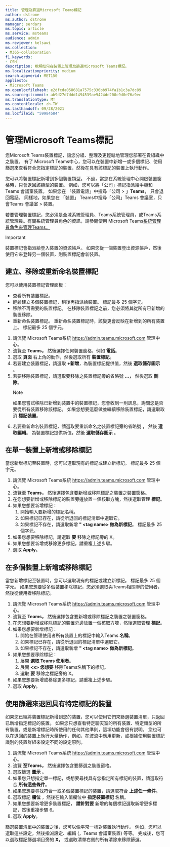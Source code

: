 ```yaml
---
title: 管理及篩選Microsoft Teams標記
author: dstrome
ms.author: dstrome
manager: serdars
ms.topic: article
ms.service: msteams
audience: admin
ms.reviewer: kelsawi
ms.collection:
- M365-collaboration
f1.keywords:
- CSH
description: 瞭解如何在裝置上管理及篩選Microsoft Teams標記。
ms.localizationpriority: medium
search.appverid: MET150
appliesto:
- Microsoft Teams
ms.openlocfilehash: e2dfcda058681a7575c336bb974fa1b1c3a7dc89
ms.sourcegitcommit: ab9d27d7ddd1494539ae9424de200c9d0e76a9ec
ms.translationtype: MT
ms.contentlocale: zh-TW
ms.lasthandoff: 09/28/2021
ms.locfileid: "59984584"
---
```

# <a name="manage-microsoft-teams-device-tags"></a>管理Microsoft Teams標記

您Microsoft Teams裝置標記，讓您分組、整理及更輕鬆地管理您部署在貴組織中之裝置。 有了 Microsoft Teams中心，您可以在裝置中新增一或多個標記、使用篩選來查看符合您指定標記的裝置，然後在具有該標記的裝置上執行動作。

您可以將裝置標記新增到多個裝置類型。 不過，當您在系統管理中心開啟裝置窗格時，只會退回該類型的裝置。 例如，您可以將「公司」標記指派給手機和Teams 會議室裝置。 如果您在 「裝置電話」中搜尋「公司  >  **」Teams，** 只會退回電話。 同樣地，如果您在 「裝置」 Teams中搜尋「公司」Teams 會議室，只會Teams 會議室  >  裝置。

若要管理裝置標記，您必須是全域系統管理員、Teams系統管理員，或Teams系統管理員。有關系統管理員角色的資訊，請參閱使用 Microsoft Teams[系統管理員角色來管理Teams。](../using-admin-roles.md)

> [!IMPORTANT]
> 裝置標記會指派給登入裝置的資源帳戶。 如果您從一個裝置登出資源帳戶，然後使用它來登錄另一個裝置，則裝置標記會新裝置。

## <a name="create-remove-or-rename-device-tags"></a>建立、移除或重新命名裝置標記

您可以使用裝置標記管理面板：

- 查看所有裝置標記。
- 輕鬆建立多個裝置標記，稍後再指派給裝置。 標記最多 25 個字元。
- 移除不再需要的裝置標記。 在移除裝置標記之前，您必須將其從所有已新增的裝置移除。
- 重新命名裝置標記。 重新命名裝置標記時，該變更會反映在新增到的所有裝置上。 標記最多 25 個字元。

1. 請流覽 Microsoft Teams系統 https://admin.teams.microsoft.com 管理中心。
2. 流覽至 **Teams，** 然後選擇任何裝置窗格，例如 **電話**。
3. 選取 **頁面** 右上角的動作，然後選取所有 **裝置標記**。
4. 若要建立裝置標記，請選取 **+新增**，為裝置標記提供值，然後 **選取儲存圖示** 。
5. 若要移除裝置標記，請選取要移除之裝置標記旁的省略號 **...，** 然後選取 **刪除**。
    > [!NOTE]
    > 如果您嘗試移除已新增到裝置中的裝置標記，您會收到一則訊息，詢問您是否要從所有裝置移除該標記。 如果您想要這麼做並繼續移除裝置標記，請選取取消 **標記裝置**。
6. 若要重新命名裝置標記，請選取要重新命名之裝置標記旁的省略號 **，** 然後 **選取編輯**。 為裝置標記提供新值，然後 **選取儲存圖示** 。

## <a name="add-or-remove-tags-on-a-single-device"></a>在單一裝置上新增或移除標記

當您新增標記至裝置時，您可以選取現有的標記或建立新標記。 標記最多 25 個字元。

1. 請流覽 Microsoft Teams系統 https://admin.teams.microsoft.com 管理中心。
2. 流覽至 **Teams，** 然後選擇包含要新增或移除標記之裝置之裝置窗格。
3. 在您想要新增或移除標記的裝置旁邊放置一個核取方塊，然後選取管理 **標記**。
4. 如果您想要新增標記：
    1. 開始輸入要新增的標記名稱。
    2. 如果標記已存在，請從所退回的標記清單中選取它。
    3. 如果標記不存在，請選取新增 **" \<tag name> 做為新標記**。 標記最多 25 個字元。
5. 如果您想要移除標記，請選取 **要** 移除之標記旁的 X。
6. 如果您想要新增或移除更多標記，請重複上述步驟。
7. 選取 **Apply**。

## <a name="add-or-remove-tags-on-multiple-devices"></a>在多個裝置上新增或移除標記

當您新增標記至裝置時，您可以選取現有的標記或建立新標記。 標記最多 25 個字元。 如果您想要從多個裝置移除標記，您必須選取與Teams相關聯的使用者，然後從使用者移除標記。

1. 請流覽 Microsoft Teams系統 https://admin.teams.microsoft.com 管理中心。
2. 流覽至 **Teams，** 然後選擇包含要新增或移除標記之裝置之裝置窗格。
3. 在您想要新增或移除標記的裝置旁邊放置一個核取方塊，然後選取管理 **標記**。
4. 如果您想要新增標記：
    1. 開始在管理使用者所有裝置上的標記中輸入Teams **名稱**。
    2. 如果標記已存在，請從所退回的標記清單中選取它。
    3. 如果標記不存在，請選取新增 **" \<tag name> 做為新標記**。
5. 如果您想要移除標記：
    1. 展開 **選取 Teams 使用者**。
    2. 展開 **\<x> 您想要** 移除Teams名稱下的標記。
    3. 選取 **要** 移除之標記旁的 X。
6. 如果您想要新增或移除更多標記，請重複上述步驟。
7. 選取 **Apply**。

## <a name="use-filters-to-return-devices-with-a-specific-tag"></a>使用篩選來退回具有特定標記的裝置

如果您已經將裝置標記新增到您的裝置，您可以使用它們來篩選裝置清單，只返回已新增指定標記的裝置。 如果您只想查看特定聊天室的所有裝置、特定類型的所有裝置，或是新增標記時所使用的任何其他準則，這項功能會很有説明。 您也可以在退回的裝置上執行大量動作，例如，在波浪中應用更新，或根據使用裝置標記識別的裝置群組來設定不同的設定原則。

1. 請流覽 Microsoft Teams系統 https://admin.teams.microsoft.com 管理中心。
2. 流覽 **至Teams，** 然後選擇包含要篩選之裝置窗格。
3. 選取篩選 **圖示** 。
4. 如果您只想指定單一標記，或想要尋找具有您指定所有標記的裝置，請選取符合 **所有這些條件**。
5. 如果您想要尋找符合一或多個裝置標記的裝置，請選取符合 **上述任一條件**。
6. 選取標記 **欄位** ，然後在輸入值欄位中 **指定裝置標記** 名稱。
7. 如果您想要新增更多裝置標記， **請針對要** 新增的每個標記選取新增更多標記，然後重複步驟 6。
8. 選取 **Apply**。

篩選裝置清單中的裝置之後，您可以像平常一樣對裝置執行動作。 例如，您可以選取這些設定，然後指派設定、編輯 (，Teams 會議室裝置) 等等。 完成後，您可以選取標記篩選項目旁的 **X，** 或選取清單右側的所有清除來移除篩選。 
